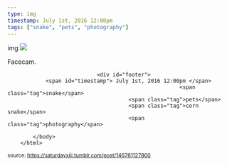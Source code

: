 ```yaml
---
type: img
timestamp: July 1st, 2016 12:00pm
tags: ["snake", "pets", "photography"]
---
```

img
<img src="https://saturdayxiii.github.io/media/146761127860.jpg"/>
                                                                                          
Facecam.
 
                                    
                
                
                
                
                                <div id="footer">
                <span id="timestamp"> July 1st, 2016 12:00pm </span>
                                                          <span class="tag">snake</span>
                                          <span class="tag">pets</span>
                                          <span class="tag">corn snake</span>
                                          <span class="tag">photography</span>
                                                    
            </body>
        </html>

        
<small>source: https://saturdayxiii.tumblr.com/post/146761127860</small>